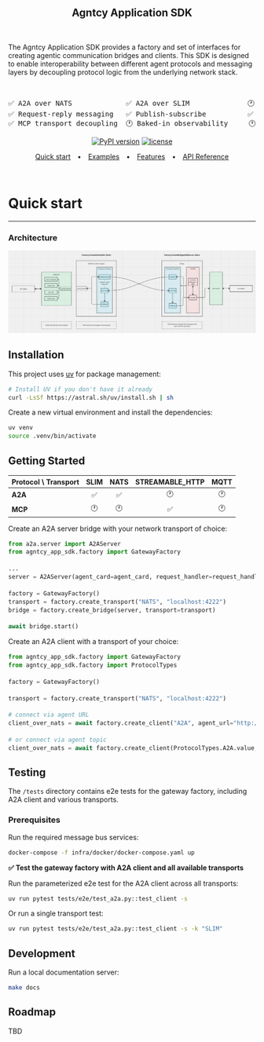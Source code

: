 <div align='center'>

<h2>
  Agntcy Application SDK
</h2>

&nbsp;

</div>

The Agntcy Application SDK provides a factory and set of interfaces for creating agentic communication bridges and clients. This SDK is designed to enable interoperability between different agent protocols and messaging layers by decoupling protocol logic from the underlying network stack.

&nbsp;

<div align='center'>
  
<pre>
✅ A2A over NATS             ✅ A2A over SLIM              🕐 A2A over MQTT
✅ Request-reply messaging   ✅ Publish-subscribe          ✅ Broadcast messaging
✅ MCP transport decoupling  🕐 Baked-in observability     🕐 Baked-in identity & trust
</pre>

<div align='center'>

[![PyPI version](https://img.shields.io/pypi/v/ioa-observe-sdk.svg)](https://pypi.org/project/gateway-sdk/)
[![license](https://img.shields.io/badge/License-Apache%202.0-blue.svg)](https://github.com/cisco-outshift-ai-agents/gateway-sdk/LICENSE)

</div>
</div>
<div align="center">
  <div style="text-align: center;">
    <a target="_blank" href="#quick-start" style="margin: 0 10px;">Quick start</a> •
    <a target="_blank" href="#featured-examples" style="margin: 0 10px;">Examples</a> •
    <a target="_blank" href="#features" style="margin: 0 10px;">Features</a> •
    <a target="_blank" href="#api-reference" style="margin: 0 10px;">API Reference</a>
  </div>
</div>

&nbsp;

# Quick start

---

### Architecture

[![architecture](assets/architecture.png)]()

## Installation

This project uses [uv](https://github.com/astral-sh/uv) for package management:

```bash
# Install UV if you don't have it already
curl -LsSf https://astral.sh/uv/install.sh | sh
```

Create a new virtual environment and install the dependencies:

```bash
uv venv
source .venv/bin/activate
```

## Getting Started

| Protocol \ Transport | SLIM | NATS | STREAMABLE_HTTP | MQTT |
| -------------------- | :--: | :--: | :-------------: | :--: |
| **A2A**              |  ✅  |  ✅  |       🕐        |  🕐  |
| **MCP**              |  🕐  |  🕐  |       ✅        |  🕐  |

Create an A2A server bridge with your network transport of choice:

```python
from a2a.server import A2AServer
from agntcy_app_sdk.factory import GatewayFactory

...
server = A2AServer(agent_card=agent_card, request_handler=request_handler)

factory = GatewayFactory()
transport = factory.create_transport("NATS", "localhost:4222")
bridge = factory.create_bridge(server, transport=transport)

await bridge.start()
```

Create an A2A client with a transport of your choice:

```python
from agntcy_app_sdk.factory import GatewayFactory
from agntcy_app_sdk.factory import ProtocolTypes

factory = GatewayFactory()

transport = factory.create_transport("NATS", "localhost:4222")

# connect via agent URL
client_over_nats = await factory.create_client("A2A", agent_url="http://localhost:9999", transport=transport)

# or connect via agent topic
client_over_nats = await factory.create_client(ProtocolTypes.A2A.value, agent_topic="Hello_World_Agent_1.0.0", transport=transport)
```

## Testing

The `/tests` directory contains e2e tests for the gateway factory, including A2A client and various transports.

### Prerequisites

Run the required message bus services:

```bash
docker-compose -f infra/docker/docker-compose.yaml up
```

**✅ Test the gateway factory with A2A client and all available transports**

Run the parameterized e2e test for the A2A client across all transports:

```bash
uv run pytest tests/e2e/test_a2a.py::test_client -s
```

Or run a single transport test:

```bash
uv run pytest tests/e2e/test_a2a.py::test_client -s -k "SLIM"
```

## Development

Run a local documentation server:

```bash
make docs
```

## Roadmap

TBD
